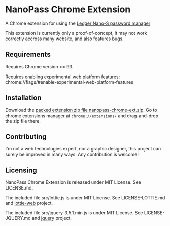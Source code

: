 # NanoPass Chrome Extension

A Chrome extension for using the
[Ledger Nano-S password manager](https://github.com/LedgerHQ/rust-app-password-manager/)

This extension is currently only a proof-of-concept, it may not work correctly
accross many website, and also features bugs.

## Requirements

Requires Chrome version >= 93.

Requires enabling experimental web platform features:
chrome://flags/#enable-experimental-web-platform-features

## Installation

Download the [packed extension zip file nanopass-chrome-ext.zip](nanopass-chrome-ext.zip).
Go to chrome extensions manager at `chrome://extensions/` and drag-and-drop the zip file there.

## Contributing

I'm not a web technologies expert, nor a graphic designer, this project can
surely be improved in many ways. Any contribution is welcome!

## Licensing

NanoPass Chrome Extension is released under MIT License.
See LICENSE.md.

The included file src/lottie.js is under MIT License.
See LICENSE-LOTTIE.md and [lottie-web](https://github.com/airbnb/lottie-web)
project.

The included file src/jquery-3.5.1.min.js is under MIT License.
See LICENSE-JQUERY.md and [jquery](https://github.com/jquery/jquery) project.

